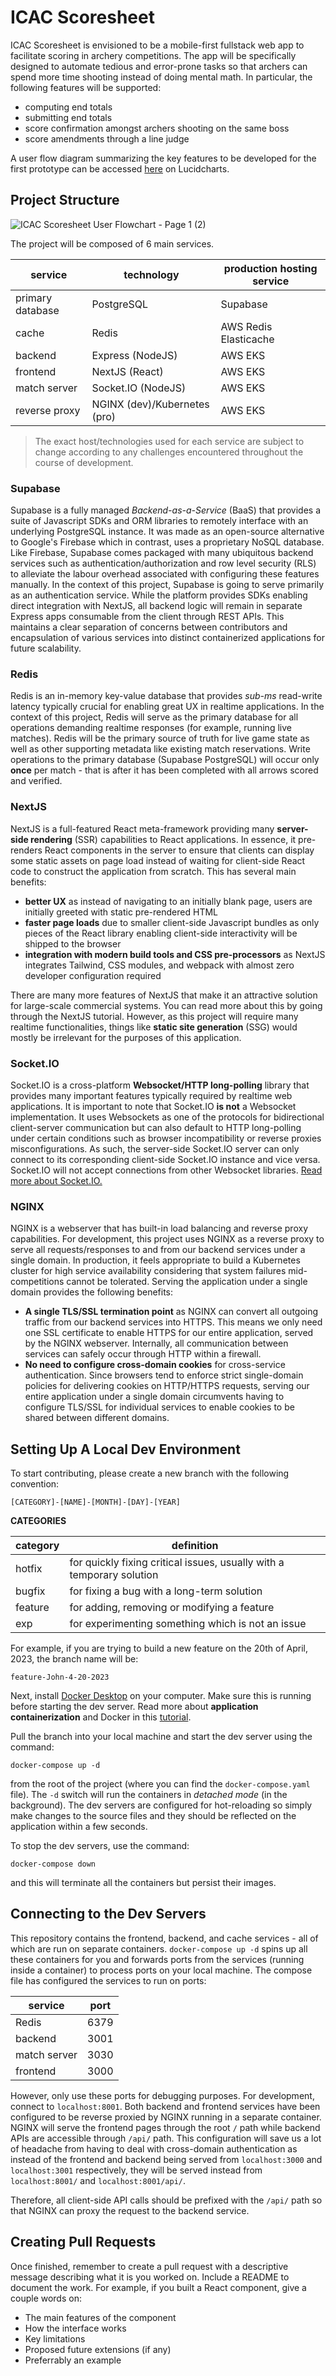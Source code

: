 # ICAC Scoresheet

ICAC Scoresheet is envisioned to be a mobile-first fullstack web app to facilitate scoring in archery competitions. The app will be specifically designed to automate tedious and error-prone tasks so that archers can spend more time shooting instead of doing mental math. In particular, the following features will be supported:
- computing end totals
- submitting end totals
- score confirmation amongst archers shooting on the same boss
- score amendments through a line judge

A user flow diagram summarizing the key features to be developed for the first prototype can be accessed [here](https://lucid.app/lucidchart/53149233-88d6-4a3e-afb4-5ee23f86edc6/edit?viewport_loc=4384%2C-1008%2C8388%2C4563%2C0_0&invitationId=inv_f0088e1f-dea4-40ec-9b89-0c3331b7934c) on Lucidcharts.


## Project Structure

![ICAC Scoresheet User Flowchart - Page 1 (2)](https://github.com/Levurmion/ICAC-Scoresheet/assets/122384242/baca3e81-dd5e-4f0d-8d3a-d05c3dd2ebe6)

The project will be composed of 6 main services.

<table>
  <thead>
    <th>service</th>
    <th>technology</th>
    <th>production hosting service</th>
  </thead>
  <tbody>
    <tr>
      <td>primary database</td>
      <td>PostgreSQL</td>
      <td>Supabase</td>
    </tr>
    <tr>
      <td>cache</td>
      <td>Redis</td>
      <td>AWS Redis Elasticache</td>
    </tr>
    <tr>
      <td>backend</td>
      <td>Express (NodeJS)</td>
      <td>AWS EKS</td>
    </tr>
    <tr>
      <td>frontend</td>
      <td>NextJS (React)</td>
      <td>AWS EKS</td>
    </tr>
    <tr>
      <td>match server</td>
      <td>Socket.IO (NodeJS)</td>
      <td>AWS EKS</td>
    </tr>
    <tr>
      <td>reverse proxy</td>
      <td>NGINX (dev)/Kubernetes (pro)</td>
      <td>AWS EKS</td>
    </tr>
  </tbody>
</table>

> The exact host/technologies used for each service are subject to change according to any challenges encountered throughout the course of development.

### Supabase
Supabase is a fully managed *Backend-as-a-Service* (BaaS) that provides a suite of Javascript SDKs and ORM libraries to remotely interface with an underlying PostgreSQL instance. It was made as an open-source alternative to Google's Firebase which in contrast, uses a proprietary NoSQL database. Like Firebase, Supabase comes packaged with many ubiquitous backend services such as authentication/authorization and row level security (RLS) to alleviate the labour overhead associated with configuring these features manually. In the context of this project, Supabase is going to serve primarily as an authentication service. While the platform provides SDKs enabling direct integration with NextJS, all backend logic will remain in separate Express apps consumable from the client through REST APIs. This maintains a clear separation of concerns between contributors and encapsulation of various services into distinct containerized applications for future scalability.

### Redis
Redis is an in-memory key-value database that provides *sub-ms* read-write latency typically crucial for enabling great UX in realtime applications. In the context of this project, Redis will serve as the primary database for all operations demanding realtime responses (for example, running live matches). Redis will be the primary source of truth for live game state as well as other supporting metadata like existing match reservations. Write operations to the primary database (Supabase PostgreSQL) will occur only **once** per match - that is after it has been completed with all arrows scored and verified.

### NextJS
NextJS is a full-featured React meta-framework providing many **server-side rendering** (SSR) capabilities to React applications. In essence, it pre-renders React components in the server to ensure that clients can display some static assets on page load instead of waiting for client-side React code to construct the application from scratch. This has several main benefits:
- **better UX** as instead of navigating to an initially blank page, users are initially greeted with static pre-rendered HTML
- **faster page loads** due to smaller client-side Javascript bundles as only pieces of the React library enabling client-side interactivity will be shipped to the browser
- **integration with modern build tools and CSS pre-processors** as NextJS integrates Tailwind, CSS modules, and webpack with almost zero developer configuration required

There are many more features of NextJS that make it an attractive solution for large-scale commercial systems. You can read more about this by going through the NextJS tutorial. However, as this project will require many realtime functionalities, things like **static site generation** (SSG) would mostly be irrelevant for the purposes of this application.

### Socket.IO
Socket.IO is a cross-platform **Websocket/HTTP long-polling** library that provides many important features typically required by realtime web applications. It is important to note that Socket.IO **is not** a Websocket implementation. It uses Websockets as one of the protocols for bidirectional client-server communication but can also default to HTTP long-polling under certain conditions such as browser incompatibility or reverse proxies misconfigurations. As such, the server-side Socket.IO server can only connect to its corresponding client-side Socket.IO instance and vice versa. Socket.IO will not accept connections from other Websocket libraries. [Read more about Socket.IO.](https://socket.io/)

### NGINX
NGINX is a webserver that has built-in load balancing and reverse proxy capabilities. For development, this project uses NGINX as a reverse proxy to serve all requests/responses to and from our backend services under a single domain. In production, it feels appropriate to build a Kubernetes cluster for high service availability considering that system failures mid-competitions cannot be tolerated. Serving the application under a single domain provides the following benefits:
- **A single TLS/SSL termination point** as NGINX can convert all outgoing traffic from our backend services into HTTPS. This means we only need one SSL certificate to enable HTTPS for our entire application, served by the NGINX webserver. Internally, all communication between services can safely occur through HTTP within a firewall.
- **No need to configure cross-domain cookies** for cross-service authentication. Since browsers tend to enforce strict single-domain policies for delivering cookies on HTTP/HTTPS requests, serving our entire application under a single domain circumvents having to configure TLS/SSL for individual services to enable cookies to be shared between different domains.

## Setting Up A Local Dev Environment

To start contributing, please create a new branch with the following convention:

`[CATEGORY]-[NAME]-[MONTH]-[DAY]-[YEAR]`

**CATEGORIES**
<table>
  <thead>
    <th>category</th>
    <th>definition</th>
  </thead>
  <tbody>
    <tr>
      <td>hotfix</td>
      <td>for quickly fixing critical issues, usually with a temporary solution</td>
    </tr>
    <tr>
      <td>bugfix</td>
      <td>for fixing a bug with a long-term solution</td>
    </tr>
    <tr>
      <td>feature</td>
      <td>for adding, removing or modifying a feature</td>
    </tr>
    <tr>
      <td>exp</td>
      <td>for experimenting something which is not an issue</td>
    </tr>
  </tbody>
</table>

For example, if you are trying to build a new feature on the 20th of April, 2023, the branch name will be:

`feature-John-4-20-2023`

Next, install [Docker Desktop](https://www.docker.com/products/docker-desktop/) on your computer. Make sure this is running before starting the dev server. Read more about **application containerization** and Docker in this [tutorial](https://docs.docker.com/get-started/).

Pull the branch into your local machine and start the dev server using the command:

```
docker-compose up -d
```

from the root of the project (where you can find the `docker-compose.yaml` file). The `-d` switch will run the containers in *detached mode* (in the background). The dev servers are configured for hot-reloading so simply make changes to the source files and they should be reflected on the application within a few seconds.

To stop the dev servers, use the command:

```
docker-compose down
```

and this will terminate all the containers but persist their images.


## Connecting to the Dev Servers

This repository contains the frontend, backend, and cache services - all of which are run on separate containers. `docker-compose up -d` spins up all these containers for you and forwards ports from the services (running inside a container) to process ports on your local machine. The compose file has configured the services to run on ports:

<table>
  <thead>
    <th>service</th>
    <th>port</th>
  </thead>
  <tbody>
    <tr>
      <td>Redis</td>
      <td>6379</td>
    </tr>
    <tr>
      <td>backend</td>
      <td>3001</td>
    </tr>
    <tr>
      <td>match server</td>
      <td>3030</td>
    </tr>  
    <tr>
      <td>frontend</td>
      <td>3000</td>
    </tr>
  </tbody>
</table>

However, only use these ports for debugging purposes. For development, connect to `localhost:8001`. Both backend and frontend services have been configured to be reverse proxied by NGINX running in a separate container. NGINX will serve the frontend pages through the root `/` path while backend APIs are accessible through `/api/` path. This configuration will save us a lot of headache from having to deal with cross-domain authentication as instead of the frontend and backend being served from `localhost:3000` and `localhost:3001` respectively, they will be served instead from `localhost:8001/` and `localhost:8001/api/`.

Therefore, all client-side API calls should be prefixed with the `/api/` path so that NGINX can proxy the request to the backend service.

## Creating Pull Requests

Once finished, remember to create a pull request with a descriptive message describing what it is you worked on. Include a README to document the work. For example, if you built a React component, give a couple words on:
- The main features of the component
- How the interface works
- Key limitations
- Proposed future extensions (if any)
- Preferrably an example





















